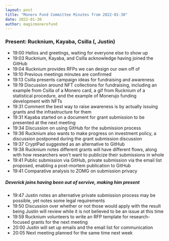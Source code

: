 ```yaml
---
layout: post
title: "Monero Fund Committee Minutes from 2022-01-30"
date: 2022-01-30
author: magicmonerofund
---
```


### Present: Rucknium, Kayaba, Csilla (, Justin)

- 19:00 Hellos and greetings, waiting for everyone else to show up
- 19:03 Rucknium, Kayaba, and Csilla acknowledge having joined the GitHub
- 19:04 Rucknium provides RFPs we can design our own off of
- 19:10 Previous meetings minutes are confirmed
- 19:13 Csilla presents campaign ideas for fundraising and awareness
- 19:19 Discussion around NFT collections for fundraising, including an example from Csilla of a Monero card, a gif from Rucknium of a statistical procedure, and the example of Monerujo funding development with NFTs
- 19:31 Comment the best way to raise awareness is by actually issuing grants and the infrastructure for them
- 19:31 Kayaba started on a document for grant submission to be presented at the next meeting
- 19:34 Discussion on using GitHub for the submission process
- 19:36 Rucknium also wants to make progress on investment policy, a discussion postponed during the grant submission discussion
- 19:37 CryptPad suggested as an alternative to GitHub
- 19:38 Rucknium notes different grants will have different flows, along with how researchers won't want to publicize their submissions in whole
- 19:41 Public submission via GitHub, private submission via the email list proposed, enabling a post-mortem publication to GitHub
- 19:41 Comparative analysis to ZOMG on submission privacy

##### Deverick joins having been out of servive, making him present

- 19:47 Justin notes an alternative private submission process may be possible, yet notes some legal requirements
- 19:50 Discussion over whether or not those would apply with the result being Justin will review while it is not believed to be an issue at this time
- 19:59 Rucknium volunteers to write an RFP template for research-focused grants for the next meeting
- 20:00 Justin will set up emails and the email list for communication
- 20:05 Next meeting planned for the same time next week
